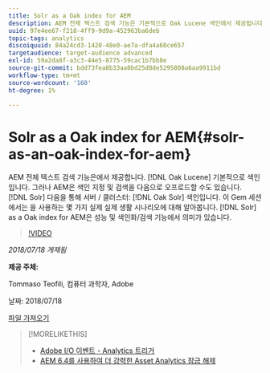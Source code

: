 ```yaml
---
title: Solr as a Oak index for AEM
description: AEM 전체 텍스트 검색 기능은 기본적으로 Oak Lucene 색인에서 제공됩니다. 그러나 AEM은 Oak Solr 색인을 통해 색인화 및 검색을 Solr 서버/클러스터로 오프로드할 수도 있습니다. 이 Gem 세션에서는 AEM용 Oak 색인으로 Solr을 사용하는 것이 성능 및 색인 지정/검색 기능 측면에서 유용한 몇 가지 실제 시나리오에 대해 알아봅니다.
uuid: 97e4ee67-f218-4ff9-9d9a-452963ba6deb
topic-tags: analytics
discoiquuid: 84a24cd3-1420-48e0-ae7a-dfa4a68ce657
targetaudience: target-audience advanced
exl-id: 59a2da8f-a3c3-44e5-8775-59cac1b7bb8e
source-git-commit: bdd73fea8b33aa0bd25d8de5295808a6aa9911bd
workflow-type: tm+mt
source-wordcount: '160'
ht-degree: 1%

---
```


# Solr as a Oak index for AEM{#solr-as-an-oak-index-for-aem}

AEM 전체 텍스트 검색 기능은에서 제공합니다. [!DNL Oak Lucene] 기본적으로 색인입니다. 그러나 AEM은 색인 지정 및 검색을 다음으로 오프로드할 수도 있습니다. [!DNL Solr] 다음을 통해 서버 / 클러스터: [!DNL Oak Solr] 색인입니다. 이 Gem 세션에서는 을 사용하는 몇 가지 실제 실제 생활 시나리오에 대해 알아봅니다. [!DNL Solr] as a Oak index for AEM은 성능 및 색인화/검색 기능에서 의미가 있습니다.

>[!VIDEO](https://video.tv.adobe.com/v/23023/?quality=9)

*2018/07/18 게재됨*

**제공 주체:**

Tommaso Teofili, 컴퓨터 과학자, Adobe

날짜: 2018/07/18

[파일 가져오기](assets/aem-gems-solr-oakaem-071818.pdf)

<!--
[Get back to the Overview](https://helpx.adobe.com/experience-manager/kt/eseminars/gems/aem-index.html)
-->

>[!MORELIKETHIS]
>
>* [Adobe I/O 이벤트 - Analytics 트리거](aem-analytics-triggers.md)
>* [AEM 6.4를 사용하여 더 강력한 Asset Analytics 잠금 해제](https://helpx.adobe.com/experience-manager/kt/eseminars/experience-insider/exp-asset-analytics-64.html)


<!-- wrong link, needs to be replaced. removed for now:
>* [Getting the most out of digital interactions with AEM and Analytics](https://helpx.adobe.com/experience-manager/kt/eseminars/ask-the-expert/aem-getting-the-most-out-of-digital-interactions-with-aem-and-analytics.html) 
-->
